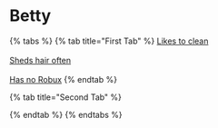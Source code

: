 # Betty

{% tabs %}
{% tab title="First Tab" %}
[Likes to clean](https://armless-detective-wiki-1.gitbook.io/armless-detective-wiki/clues/clues/likestoclean)\
\
[Sheds hair often](https://armless-detective-wiki-1.gitbook.io/armless-detective-wiki/clues/clues/shedshairoftenly)\
\
[Has no Robux](https://armless-detective-wiki-1.gitbook.io/armless-detective-wiki/clues/clues/hasnorobux)
{% endtab %}

{% tab title="Second Tab" %}

{% endtab %}
{% endtabs %}
